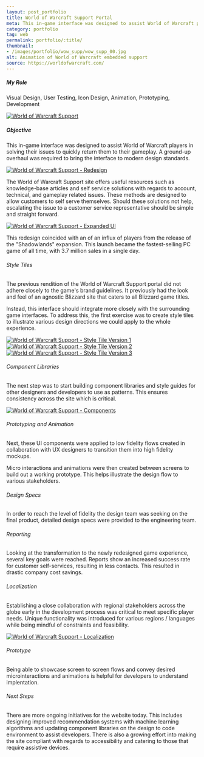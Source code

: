 ```yaml
---
layout: post_portfolio
title: World of Warcraft Support Portal
meta: This in-game interface was designed to assist World of Warcraft players in solving their issues to quickly return them to their gameplay.
category: portfolio
tag: web
permalink: portfolio/:title/
thumbnail: 
- /images/portfolio/wow_supp/wow_supp_00.jpg
alt: Animation of World of Warcraft embedded support
source: https://worldofwarcraft.com/
---
```


##### My Role

Visual Design, User Testing, Icon Design, Animation, Prototyping, Development

<div class="lightgallery">
  <a href="/images/portfolio/wow_supp/wow_supp_01.jpg"><img src="/images/portfolio/wow_supp/wow_supp_01.jpg" alt="World of Warcraft Support"></a>
</div>

##### Objective

This in-game interface was designed to assist World of Warcraft players in solving their issues to quickly return them to their gameplay. A ground-up overhaul was required to bring the interface to modern design standards. 

<div class="lightgallery">
  <a href="/images/portfolio/wow_supp/wow_supp_02.jpg"><img src="/images/portfolio/wow_supp/wow_supp_02.jpg" alt="World of Warcraft Support - Redesign"></a>
</div>

The World of Warcraft Support site offers useful resources such as knowledge-base articles and self service solutions with regards to account, technical, and gameplay related issues. These methods are designed to allow customers to self serve themselves. Should these solutions not help, escalating the issue to a customer service representative should be simple and straight forward. 

<div class="lightgallery">
  <a href="/images/portfolio/wow_supp/wow_supp_03.jpg"><img src="/images/portfolio/wow_supp/wow_supp_03.jpg" alt="World of Warcraft Support - Expanded UI"></a>
</div>

This redesign coincided with an of an influx of players from the release of the "Shadowlands" expansion. This launch became the fastest-selling PC game of all time, with 3.7 million sales in a single day.

###### Style Tiles

The previous rendition of the World of Warcraft Support portal did not adhere closely to the game's brand guidelines. It previously had the look and feel of an agnostic Blizzard site that caters to all Blizzard game titles. 

Instead, this interface should integrate more closely with the surrounding game interfaces. To address this, the first exercise was to create style tiles to illustrate various design directions we could apply to the whole experience. 

<div class="lightgallery">
  <a href="/images/portfolio/wow_supp/wow_supp_04.jpg"><img src="/images/portfolio/wow_supp/wow_supp_04.jpg" alt="World of Warcraft Support - Style Tile Version 1"></a>
</div>

<div class="lightgallery">
  <a href="/images/portfolio/wow_supp/wow_supp_05.jpg"><img src="/images/portfolio/wow_supp/wow_supp_05.jpg" alt="World of Warcraft Support - Style Tile Version 2"></a>
</div>

<div class="lightgallery">
  <a href="/images/portfolio/wow_supp/wow_supp_06.jpg"><img src="/images/portfolio/wow_supp/wow_supp_06.jpg" alt="World of Warcraft Support - Style Tile Version 3"></a>
</div>

###### Component Libraries

The next step was to start building component libraries and style guides for other designers and developers to use as patterns. This ensures consistency across the site which is critical.

<div class="lightgallery">
  <a href="/images/portfolio/wow_supp/wow_supp_07.jpg"><img src="/images/portfolio/wow_supp/wow_supp_07.jpg" alt="World of Warcraft Support - Components"></a>
</div>

###### Prototyping and Animation

Next, these UI components were applied to low fidelity flows created in collaboration with UX designers to transition them into high fidelity mockups.

Micro interactions and animations were then created between screens to build out a working prototype. This helps illustrate the design flow to various stakeholders.

###### Design Specs

In order to reach the level of fidelity the design team was seeking on the final product, detailed design specs were provided to the engineering team. 

###### Reporting

Looking at the transformation to the newly redesigned game experience, several key goals were reached. Reports show an increased success rate for customer self-services, resulting in less contacts. This resulted in drastic company cost savings.

###### Localization

Establishing a close collaboration with regional stakeholders across the globe early in the development process was critical to meet specific player needs. Unique functionality was introduced for various regions / languages while being mindful of constraints and feasibility.

<div class="lightgallery">
  <a href="/images/portfolio/wow_supp/wow_supp_08.jpg"><img src="/images/portfolio/wow_supp/wow_supp_08.jpg" alt="World of Warcraft Support - Localization"></a>
</div>

###### Prototype

Being able to showcase screen to screen flows and convey desired microinteractions and animations is helpful for developers to understand implentation.

###### Next Steps

There are more ongoing initiatives for the website today. This includes designing improved recommendation systems with machine learning algorithms and updating component libraries on the design to code environment to assist developers. There is also a growing effort into making the site compliant with regards to accessibility and catering to those that require assistive devices.
